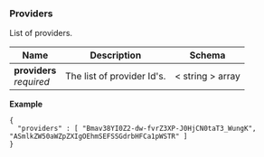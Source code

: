 
<a name="providers"></a>
### Providers
List of providers.


|Name|Description|Schema|
|---|---|---|
|**providers**  <br>*required*|The list of provider Id's.|< string > array|

**Example**
```
{
  "providers" : [ "Bmav38YI0Z2-dw-fvrZ3XP-J0HjCN0taT3_WungK", "ASmlkZW50aWZpZXIgOEhmSEFSSGdrbHFCa1pWSTR" ]
}
```




